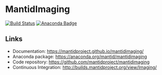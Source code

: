 # MantidImaging

[![Build Status](http://builds.mantidproject.org/view/Imaging/job/mantidimaging-master/badge/icon)](http://builds.mantidproject.org/view/Imaging/job/mantidimaging-master/)
[![Anaconda Badge](https://anaconda.org/mantid/mantidimaging/badges/installer/conda.svg)](https://anaconda.org/mantid/mantidimaging)

## Links

 - Documentation: https://mantidproject.github.io/mantidimaging/
 - Anaconda package: https://anaconda.org/mantid/mantidimaging
 - Code repository: https://github.com/mantidproject/mantidimaging
 - Continuous Integration: http://builds.mantidproject.org/view/Imaging/
